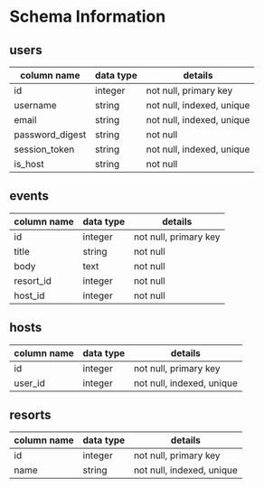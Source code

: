 # Schema Information

## users
column name     | data type | details
----------------|-----------|-----------------------
id              | integer   | not null, primary key
username        | string    | not null, indexed, unique
email           | string    | not null, indexed, unique
password_digest | string    | not null
session_token   | string    | not null, indexed, unique
is_host         | string    | not null

## events
column name     | data type | details
----------------|-----------|-----------------------
id              | integer   | not null, primary key
title           | string    | not null
body            | text      | not null
resort_id       | integer   | not null
host_id         | integer   | not null

## hosts
column name     | data type | details
----------------|-----------|-----------------------
id              | integer   | not null, primary key
user_id         | integer   | not null, indexed, unique

## resorts
column name     | data type | details
----------------|-----------|-----------------------
id              | integer   | not null, primary key
name            | string    | not null, indexed, unique

<!-- ## notes
column name | data type | details
------------|-----------|-----------------------
id          | integer   | not null, primary key
title       | string    | not null
body        | text      | not null
author_id   | integer   | not null, foreign key (references users), indexed
notebook_id | integer   | not null, foreign key (references notebooks), indexed
archived    | boolean   | not null, default: false

## notebooks
column name | data type | details
------------|-----------|-----------------------
id          | integer   | not null, primary key
author_id   | integer   | not null, foreign key (references users), indexed
title       | string    | not null
description | string    |

## tags
column name | data type | details
------------|-----------|-----------------------
id          | integer   | not null, primary key
name        | string    | not null

## taggings
column name | data type | details
------------|-----------|-----------------------
id          | integer   | not null, primary key
note_id     | integer   | not null, foreign key (references notes), indexed, unique [tag_id]
tag_id      | integer   | not null, foreign key (references tags), indexed -->
